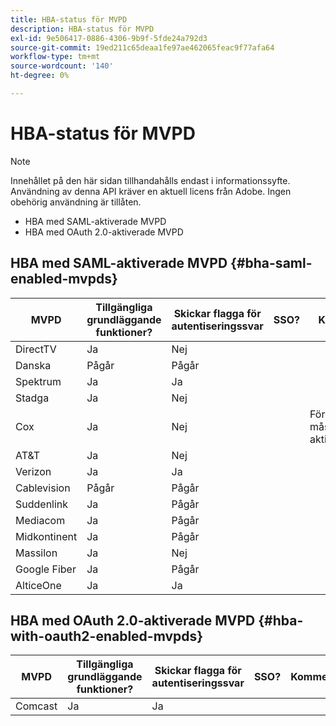 ```yaml
---
title: HBA-status för MVPD
description: HBA-status för MVPD
exl-id: 9e506417-0886-4306-9b9f-5fde24a792d3
source-git-commit: 19ed211c65deaa1fe97ae462065feac9f77afa64
workflow-type: tm+mt
source-wordcount: '140'
ht-degree: 0%

---
```


# HBA-status för MVPD

>[!NOTE]
>
>Innehållet på den här sidan tillhandahålls endast i informationssyfte. Användning av denna API kräver en aktuell licens från Adobe. Ingen obehörig användning är tillåten.


* HBA med SAML-aktiverade MVPD
* HBA med OAuth 2.0-aktiverade MVPD


## HBA med SAML-aktiverade MVPD {#bha-saml-enabled-mvpds}

| MVPD | Tillgängliga grundläggande funktioner? | Skickar flagga för autentiseringssvar | SSO? | Kommentar |
|---|---|---|---|---|
| DirectTV | Ja | Nej |      |                                      |
| Danska | Pågår | Pågår |      |                                      |
| Spektrum | Ja | Ja |      |                                      |
| Stadga | Ja | Nej |      |                                      |
| Cox | Ja | Nej |      | Föräldrakontroll måste aktiveras |
| AT&amp;T | Ja | Nej |      |                                      |
| Verizon | Ja | Ja |      |                                      |
| Cablevision | Pågår | Pågår |      |                                      |
| Suddenlink | Ja | Pågår |      |                                      |
| Mediacom | Ja | Pågår |      |                                      |
| Midkontinent | Ja | Pågår |      |                                      |
| Massilon | Ja | Nej |      |                                      |
| Google Fiber | Ja | Pågår |      |                                      |
| AlticeOne | Ja | Ja |      |                                      |


## HBA med OAuth 2.0-aktiverade MVPD {#hba-with-oauth2-enabled-mvpds}

| MVPD | Tillgängliga grundläggande funktioner? | Skickar flagga för autentiseringssvar | SSO? | Kommentar |
|---|---|---|---|---|
| Comcast | Ja | Ja | | |
